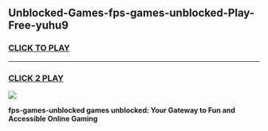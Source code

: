 
## Unblocked-Games-fps-games-unblocked-Play-Free-yuhu9
<h3>
<a href="https://premium76.site?title=fps-games-unblocked&ref=12A">CLICK TO PLAY</a></h3>
<hr>

<h3>
<a href="https://premium76.site?title=fps-games-unblocked&ref=12A">CLICK 2 PLAY</a>
  
</h3>

<a href="https://premium76.site?title=fps-games-unblocked&ref=12A"><img src="https://clearcache.store/games.png"></a>


**fps-games-unblocked games unblocked: Your Gateway to Fun and Accessible Online Gaming**
